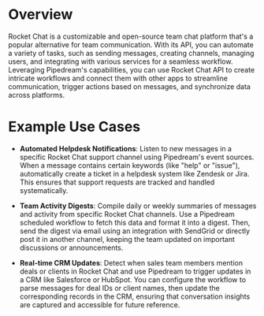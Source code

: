 # Overview

Rocket Chat is a customizable and open-source team chat platform that's a popular alternative for team communication. With its API, you can automate a variety of tasks, such as sending messages, creating channels, managing users, and integrating with various services for a seamless workflow. Leveraging Pipedream's capabilities, you can use Rocket Chat API to create intricate workflows and connect them with other apps to streamline communication, trigger actions based on messages, and synchronize data across platforms.

# Example Use Cases

- **Automated Helpdesk Notifications**: Listen to new messages in a specific Rocket Chat support channel using Pipedream's event sources. When a message contains certain keywords (like "help" or "issue"), automatically create a ticket in a helpdesk system like Zendesk or Jira. This ensures that support requests are tracked and handled systematically.

- **Team Activity Digests**: Compile daily or weekly summaries of messages and activity from specific Rocket Chat channels. Use a Pipedream scheduled workflow to fetch this data and format it into a digest. Then, send the digest via email using an integration with SendGrid or directly post it in another channel, keeping the team updated on important discussions or announcements.

- **Real-time CRM Updates**: Detect when sales team members mention deals or clients in Rocket Chat and use Pipedream to trigger updates in a CRM like Salesforce or HubSpot. You can configure the workflow to parse messages for deal IDs or client names, then update the corresponding records in the CRM, ensuring that conversation insights are captured and accessible for future reference.
